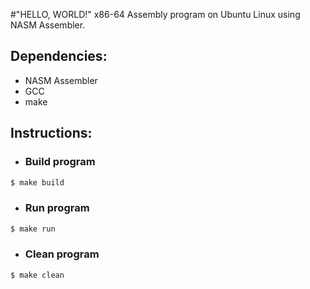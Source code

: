 #"HELLO, WORLD!" x86-64 Assembly program on Ubuntu Linux using NASM Assembler.

## Dependencies:
* NASM Assembler
* GCC
* make

## Instructions:
* ### Build program
```bash 
$ make build
```
* ### Run program
```bash 
$ make run
```
* ### Clean program
```bash 
$ make clean
```


